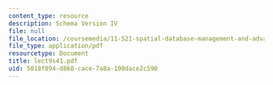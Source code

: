 ```yaml
---
content_type: resource
description: Schema Version IV
file: null
file_location: /coursemedia/11-521-spatial-database-management-and-advanced-geographic-information-systems-spring-2003/5018f894d868cace7a8a100dace2c590_lect9s41.pdf
file_type: application/pdf
resourcetype: Document
title: lect9s41.pdf
uid: 5018f894-d868-cace-7a8a-100dace2c590
---
```

